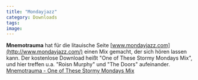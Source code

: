 ```yaml
---
title: "Mondayjazz"
category: Downloads
tags: 
image: 
---
```


**Mnemotrauma** hat für die litauische Seite [www.mondayjazz.com](http://www.mondayjazz.com/) einen Mix gemacht, der sich hören lassen kann. Der kostenlose Download heißt "One of These Stormy Mondays Mix", und hier treffen u.a. "Roisn Murphy" und "The Doors" aufeinander.  
[Mnemotrauma - One of These Stormy Mondays Mix](http://www.mondayjazz.com/mixes/mj048_one_of_these_stormy_mondays_by_mnemotrauma.mp3)